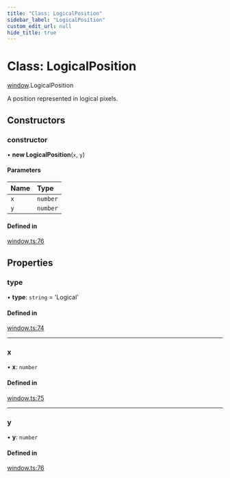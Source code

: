 ```yaml
---
title: "Class: LogicalPosition"
sidebar_label: "LogicalPosition"
custom_edit_url: null
hide_title: true
---
```


# Class: LogicalPosition

[window](../modules/window.md).LogicalPosition

A position represented in logical pixels.

## Constructors

### constructor

• **new LogicalPosition**(`x`, `y`)

#### Parameters

| Name | Type |
| :------ | :------ |
| `x` | `number` |
| `y` | `number` |

#### Defined in

[window.ts:76](https://github.com/tauri-apps/tauri/blob/1be3546/tooling/api/src/window.ts#L76)

## Properties

### type

• **type**: `string` = 'Logical'

#### Defined in

[window.ts:74](https://github.com/tauri-apps/tauri/blob/1be3546/tooling/api/src/window.ts#L74)

___

### x

• **x**: `number`

#### Defined in

[window.ts:75](https://github.com/tauri-apps/tauri/blob/1be3546/tooling/api/src/window.ts#L75)

___

### y

• **y**: `number`

#### Defined in

[window.ts:76](https://github.com/tauri-apps/tauri/blob/1be3546/tooling/api/src/window.ts#L76)
